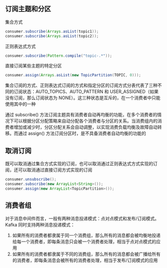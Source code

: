 ## 订阅主题和分区
集合方式
```java
consumer.subscribe(Arrays.asList(topic1));
consumer.subscribe(Arrays.asList(topic2));
```
正则表达式方式
```java
consumer.subscribe(Pattern.compile("topic-.*"));
```
直接订阅某些主题的特定分区
```java
consumer.assign(Arrays.asList(new TopicPartition(TOPIC, 0)));
```

集合订阅的方式、正则表达式订阅的方式和指定分区的订阅方式分表代表了三种不同的订阅状态：AUTO_TOPICS、AUTO_PATTERN 和 USER_ASSIGNED（如果没有订阅，那么订阅状态为 NONE）。这三种状态是互斥的，在一个消费者中只能使用其中的一种

通过 subscribe() 方法订阅主题具有消费者自动再均衡的功能，在多个消费者的情况下可以根据分区分配策略来自动分配各个消费者与分区的关系。当消费组内的消费者增加或减少时，分区分配关系会自动调整，以实现消费负载均衡及故障自动转移。而通过 assign() 方法订阅分区时，是不具备消费者自动均衡的功能的


## 取消订阅
既可以取消通过集合方式实现的订阅，也可以取消通过正则表达式方式实现的订阅，还可以取消通过直接订阅方式实现的订阅
```java
consumer.unsubscribe();
consumer.subscribe(new ArrayList<String>());
consumer.assign(new ArrayList<TopicPartition>());
```

## 消费者组
对于消息中间件而言，一般有两种消息投递模式：点对点模式和发布/订阅模式。Kafka 同时支持两种消息投递模式：
1. 如果所有的消费者都隶属于同一个消费组，那么所有的消息都会被均衡地投递给每一个消费者，即每条消息只会被一个消费者处理，相当于点对点模式的应用
2. 如果所有的消费者都隶属于不同的消费组，那么所有的消息都会被广播给所有的消费者，即每条消息会被所有的消费者处理，相当于发布/订阅模式的应用